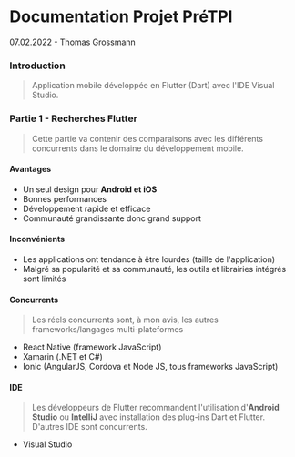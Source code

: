 # Documentation Projet PréTPI
07.02.2022 - Thomas Grossmann

### Introduction
>Application mobile développée en Flutter (Dart) avec l'IDE Visual Studio.

### Partie 1 - Recherches Flutter
>Cette partie va contenir des comparaisons avec les différents concurrents dans le domaine du développement mobile.

#### Avantages
- Un seul design pour **Android et iOS**
- Bonnes performances
- Développement rapide et efficace
- Communauté grandissante donc grand support

#### Inconvénients
- Les applications ont tendance à être lourdes (taille de l'application)
- Malgré sa popularité et sa communauté, les outils et librairies intégrés sont limités

#### Concurrents
>Les réels concurrents sont, à mon avis, les autres frameworks/langages multi-plateformes

- React Native (framework JavaScript)
- Xamarin (.NET et C#)
- Ionic (AngularJS, Cordova et Node JS, tous frameworks JavaScript)

#### IDE
>Les développeurs de Flutter recommandent l'utilisation d'**Android Studio** ou **IntelliJ** avec installation des plug-ins Dart et Flutter. D'autres IDE sont concurrents.

- Visual Studio
